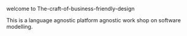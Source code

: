 welcome to The-craft-of-business-friendly-design

This is a language agnostic platform agnostic work shop on software modelling.  
